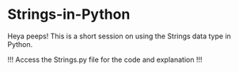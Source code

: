 # Strings-in-Python
Heya peeps! This is a short session on using the Strings data type in Python.

!!! Access the Strings.py file for the code and explanation !!!
